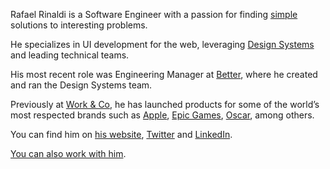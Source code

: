 Rafael Rinaldi is a Software Engineer with a passion for finding [simple](https://homepage.cs.uri.edu/~thenry/resources/unix_art/ch01s06.html#id2877917) solutions to interesting problems.

He specializes in UI development for the web, leveraging [Design Systems](https://www.nngroup.com/articles/design-systems-101) and leading technical teams.

His most recent role was Engineering Manager at [Better](https://better.com), where he created and ran the Design Systems team.

Previously at [Work & Co](https://work.co), he has launched products for some of the world’s most respected brands such as [Apple](https://apple.com), [Epic Games](https://epicgames.com), [Oscar](https://hioscar.com), among others.

You can find him on [his website](https://rinaldi.io), [Twitter](https://twitter.com/rafaelrinaldi) and [LinkedIn](https://linkedin.com/in/rafaelrinaldi).

[You can also work with him](https://rinaldi.io/collab).

